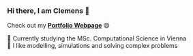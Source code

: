 ### Hi there, I am Clemens 👋
Check out my [**Portfolio Webpage**](https://wagerc97.github.io/) 😄

💬 Currently studying the MSc. Computational Science in Vienna <br>
🤔 I like modelling, simulations and solving complex problems <br>
<!--🌱 Biologist by heart


**wagerc97/wagerc97** is a ✨ _special_ ✨ repository because its `README.md` (this file) appears on your GitHub profile.

Here are some ideas to get you started:

- 🔭 I’m currently working on ...
- 🌱 I’m currently learning ...
- 👯 I’m looking to collaborate on ...
- 🤔 I’m looking for help with ...
- 💬 Ask me about ...
- 📫 How to reach me: ...
- 😄 Pronouns: ...
- ⚡ Fun fact: ...
-->
